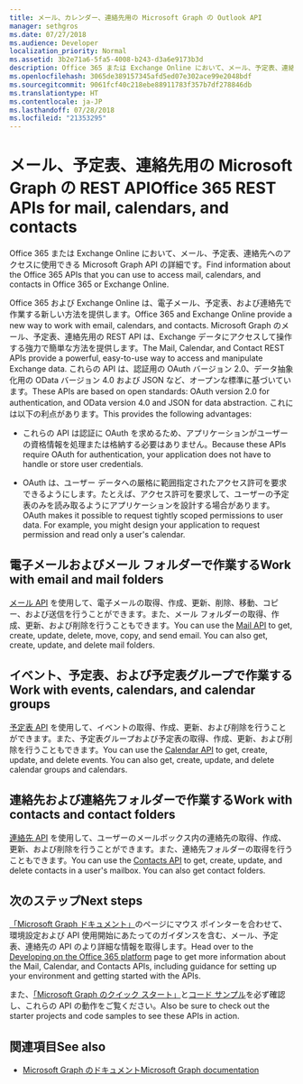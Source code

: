 ```yaml
---
title: メール、カレンダー、連絡先用の Microsoft Graph の Outlook API
manager: sethgros
ms.date: 07/27/2018
ms.audience: Developer
localization_priority: Normal
ms.assetid: 3b2e71a6-5fa5-4008-b243-d3a6e9173b3d
description: Office 365 または Exchange Online において、メール、予定表、連絡先へのアクセスに使用できる Microsoft Graph API の詳細です。
ms.openlocfilehash: 3065de389157345afd5ed07e302ace99e2048bdf
ms.sourcegitcommit: 9061fcf40c218ebe88911783f357b7df278846db
ms.translationtype: HT
ms.contentlocale: ja-JP
ms.lasthandoff: 07/28/2018
ms.locfileid: "21353295"
---
```

# <a name="microsoft-graph-rest-apis-for-mail-calendars-and-contacts"></a><span data-ttu-id="dab83-103">メール、予定表、連絡先用の Microsoft Graph の REST API</span><span class="sxs-lookup"><span data-stu-id="dab83-103">Office 365 REST APIs for mail, calendars, and contacts</span></span>

<span data-ttu-id="dab83-104">Office 365 または Exchange Online において、メール、予定表、連絡先へのアクセスに使用できる Microsoft Graph API の詳細です。</span><span class="sxs-lookup"><span data-stu-id="dab83-104">Find information about the Office 365 APIs that you can use to access mail, calendars, and contacts in Office 365 or Exchange Online.</span></span>

<span data-ttu-id="dab83-105">Office 365 および Exchange Online は、電子メール、予定表、および連絡先で作業する新しい方法を提供します。</span><span class="sxs-lookup"><span data-stu-id="dab83-105">Office 365 and Exchange Online provide a new way to work with email, calendars, and contacts.</span></span> <span data-ttu-id="dab83-106">Microsoft Graph のメール、予定表、連絡先用の REST API は、Exchange データにアクセスして操作する強力で簡単な方法を提供します。</span><span class="sxs-lookup"><span data-stu-id="dab83-106">The Mail, Calendar, and Contact REST APIs provide a powerful, easy-to-use way to access and manipulate Exchange data.</span></span> <span data-ttu-id="dab83-107">これらの API は、認証用の OAuth バージョン 2.0、データ抽象化用の OData バージョン 4.0 および JSON など、オープンな標準に基づいています。</span><span class="sxs-lookup"><span data-stu-id="dab83-107">These APIs are based on open standards: OAuth version 2.0 for authentication, and OData version 4.0 and JSON for data abstraction.</span></span> <span data-ttu-id="dab83-108">これには以下の利点があります。</span><span class="sxs-lookup"><span data-stu-id="dab83-108">This provides the following advantages:</span></span>

- <span data-ttu-id="dab83-109">これらの API は認証に OAuth を求めるため、アプリケーションがユーザーの資格情報を処理または格納する必要はありません。</span><span class="sxs-lookup"><span data-stu-id="dab83-109">Because these APIs require OAuth for authentication, your application does not have to handle or store user credentials.</span></span>

- <span data-ttu-id="dab83-p102">OAuth は、ユーザー データへの厳格に範囲指定されたアクセス許可を要求できるようにします。たとえば、アクセス許可を要求して、ユーザーの予定表のみを読み取るようにアプリケーションを設計する場合があります。</span><span class="sxs-lookup"><span data-stu-id="dab83-p102">OAuth makes it possible to request tightly scoped permissions to user data. For example, you might design your application to request permission and read only a user's calendar.</span></span>

## <a name="work-with-email-and-mail-folders"></a><span data-ttu-id="dab83-112">電子メールおよびメール フォルダーで作業する</span><span class="sxs-lookup"><span data-stu-id="dab83-112">Work with email and mail folders</span></span>

<span data-ttu-id="dab83-p103">[メール API](https://developer.microsoft.com/graph/docs/concepts/outlook-mail-concept-overview) を使用して、電子メールの取得、作成、更新、削除、移動、コピー、および送信を行うことができます。また、メール フォルダーの取得、作成、更新、および削除を行うこともできます。</span><span class="sxs-lookup"><span data-stu-id="dab83-p103">You can use the [Mail API](https://developer.microsoft.com/graph/docs/concepts/outlook-mail-concept-overview) to get, create, update, delete, move, copy, and send email. You can also get, create, update, and delete mail folders.</span></span> 
  
## <a name="work-with-events-calendars-and-calendar-groups"></a><span data-ttu-id="dab83-115">イベント、予定表、および予定表グループで作業する</span><span class="sxs-lookup"><span data-stu-id="dab83-115">Work with events, calendars, and calendar groups</span></span>

<span data-ttu-id="dab83-p104">[予定表 API](https://developer.microsoft.com/graph/docs/concepts/outlook-calendar-concept-overview) を使用して、イベントの取得、作成、更新、および削除を行うことができます。また、予定表グループおよび予定表の取得、作成、更新、および削除を行うこともできます。</span><span class="sxs-lookup"><span data-stu-id="dab83-p104">You can use the [Calendar API](https://developer.microsoft.com/graph/docs/concepts/outlook-calendar-concept-overview) to get, create, update, and delete events. You can also get, create, update, and delete calendar groups and calendars.</span></span> 
  
## <a name="work-with-contacts-and-contact-folders"></a><span data-ttu-id="dab83-118">連絡先および連絡先フォルダーで作業する</span><span class="sxs-lookup"><span data-stu-id="dab83-118">Work with contacts and contact folders</span></span>

<span data-ttu-id="dab83-p105">[連絡先 API](https://developer.microsoft.com/graph/docs/concepts/outlook-contacts-concept-overview) を使用して、ユーザーのメールボックス内の連絡先の取得、作成、更新、および削除を行うことができます。また、連絡先フォルダーの取得を行うこともできます。</span><span class="sxs-lookup"><span data-stu-id="dab83-p105">You can use the [Contacts API](https://developer.microsoft.com/graph/docs/concepts/outlook-contacts-concept-overview) to get, create, update, and delete contacts in a user's mailbox. You can also get contact folders.</span></span> 
  
## <a name="next-steps"></a><span data-ttu-id="dab83-121">次のステップ</span><span class="sxs-lookup"><span data-stu-id="dab83-121">Next steps</span></span>

<span data-ttu-id="dab83-122">[「Microsoft Graph ドキュメント」](https://developer.microsoft.com/graph/docs/concepts/overview)のページにマウス ポインターを合わせて、環境設定および API 使用開始にあたってのガイダンスを含む、メール、予定表、連絡先の API のより詳細な情報を取得します。</span><span class="sxs-lookup"><span data-stu-id="dab83-122">Head over to the [Developing on the Office 365 platform](https://developer.microsoft.com/graph/docs/concepts/overview) page to get more information about the Mail, Calendar, and Contacts APIs, including guidance for setting up your environment and getting started with the APIs.</span></span> 

<span data-ttu-id="dab83-123">また、[「Microsoft Graph のクイック スタート」](https://developer.microsoft.com/graph/quick-start)と[コード サンプル](https://developer.microsoft.com/office/gallery/?filterBy=Samples,Microsoft%20Graph)を必ず確認し、これらの API の動作をご覧ください。</span><span class="sxs-lookup"><span data-stu-id="dab83-123">Also be sure to check out the starter projects and code samples to see these APIs in action.</span></span> 
  
## <a name="see-also"></a><span data-ttu-id="dab83-124">関連項目</span><span class="sxs-lookup"><span data-stu-id="dab83-124">See also</span></span>

- [<span data-ttu-id="dab83-125">Microsoft Graph のドキュメント</span><span class="sxs-lookup"><span data-stu-id="dab83-125">Microsoft Graph documentation</span></span>](https://developer.microsoft.com/graph/docs/concepts/overview)   


